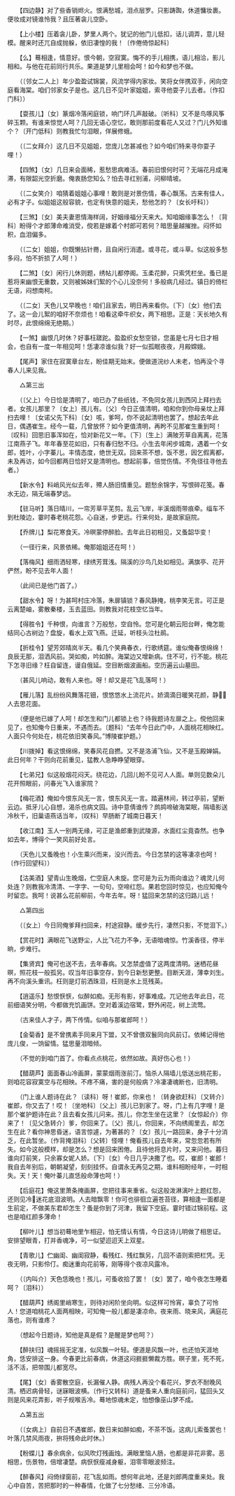 <!-- { "loadSidebar": true } -->
　　【四边静】对了些香销烬火。恨满愁城，泪点层罗。只影踌踟，休道慵妆裹。便妆成对镜谁怜我？且压著衾儿空卧。 

　　【上小楼】压着衾儿卧，梦里人两个。犹记的他门儿低扣，话儿调弄，意儿轻模。醒来时还兀自成抛躲，依旧凄惶的我！〔作倦倚惊起科〕 

　　【么】蓦相逢，情意好。恨今朝，空寂寞。悔不的手儿相携，语儿相洽，影儿相和。与他在花前同行共乐。果道是梦儿里相会呵！如今和梦也不做。 

　　（〔邻女二人上〕年少盈盈试锦裳，风流学得内家妆。笑将女伴携双手，闲向空庭看海棠。咱们邻家女子是也。这几日不见叶家姐姐，索寻他耍子儿去者。〔作扣门科〕） 

　　【耍孩儿】〔女〕篆烟冷落闲庭锁，响门环几声敲破。〔听科〕又不是鸟啄风筝碎玉颗。有谁来惊觉人呵？几回无语心空忆，敢则那前度看花人又过？门儿外知谁个？〔开门低科〕则教我忙匀泪眼，佯展修蛾。 

　　（〔二女拜介〕这几日不见姐姐，您庞儿怎甚减也？如今咱们特来寻你耍子哩！） 

　　【四煞】〔女〕几日来会面稀，惹愁思病难活。春前旧恨何时可？无端花月成淹滞，有限韶光空折磨。俺衷肠您知么？怕去寻红别浦，问柳晴坡。 

　　（〔二女笑介〕咱猜着姐姐心事哩！敢则是对景伤情，春心飘荡。古来有佳人，必有才子。似姐姐这般容貌，也定有快意的姐夫，愁他怎的？〔女长吁科〕） 

　　【三煞】〔女〕美夫妻恩情海样阔，好姻缘福分天来大。知咱姻缘事怎么！〔背科〕盼得个才郎薄命难消受，傥若是嫁着个村郎可若何？暗思量越摧挫。闷怀如积，血泪偏多。 

　　（〔二女〕姐姐，你既懒拈针黹，且自闲行消遣。或寻花，或斗草。似这般多愁多闷，怕不折损了人呵！） 

　　【二煞】〔女〕闲行儿休则题，绣帖儿都停阁。玉柔花醉，只索凭栏坐。蚤已是惹将来幽恨无重数，又则被姊妹们絮的个心儿没奈何！多般病几经过。镇日的倚栏无语，闷想南柯。 

　　（〔二女〕天色儿又早晚也！咱们且家去，明日再来看你。〔下〕〔女〕他们去了。这一会儿絮的咱好不奈烦也！咱看这牵牛织女，两下相思。正是：天长地久有时尽，此恨绵绵无绝期。） 

　　【一煞】幽恨几时休？好事枉蹉跎。盈盈织女愁空锁，您虽是七月七日才相会，也自有一度一年相见呵！恁凄凉谁似我？好一似孤眠夜夜，月殿嫦娥。 

　　【尾声】家住在寂寞章台左，盼佳期无始末。便做道浣纱人未老，怕再没个寻春人儿来见我。 

　　△第三出 

　　（〔父上〕今日恰是清明了，咱已办了些纸钱，不免同女孩儿到西冈上拜扫去者。女孩儿那里？〔女上〕孩儿有。〔父〕今日正值清明，咱和你到你母亲坟上拜扫去哩！〔女诺父先下科〕〔女〕咳，爹呵，你不说起清明也罢了。想起去年此日，偶遇崔生。经今一载，几曾放怀？如今更值清明，再盻不见那崔生重到呵！〔叹科〕回思旧事浑如在，恰对新花又一年。〔下〕〔生上〕满陂芳草自离离，花落江南燕子飞。年年春至花如旧，只有春归愁不归。小生去年闲步城南，遇着一个女郎，姓叶，小字蓁儿。丰情态度，绝世无双。回来茶不想，饭不思，因乞假离都，未及再访，如今回都两日恰好又是清明也。想起前事，倍觉伤情。不免径往寻他去者。） 

　　【新水令】料峭风光似去年，殢人肠旧情重见。题愁余锦字，写恨碎花笺。春水无边，隔无端春梦远。 

　　【驻马听】落日晴川，一帘芳草平芜剪。乱云飞岸，半溪烟雨带痕牵。缁车不到杜陵边，霎时春老桃花怨。心自迷，步更远。行来何处，是故家庭院。 

　　【乔牌儿】梨花寒食天。冷暝蒙停醉脸。去年此日初相见，又蚤韶华变！ 

　　（一径行来，风景依稀。俺那姐姐还在呵！） 

　　【落梅风】细雨洒轻寒，绿绣芳茸浅。隔溪的沙鸟几处如相见。满旗亭、花开俨然，盼不见去年人面！ 

　　（此间已是他门首了。） 

　　【甜水令】呀！为甚呵村庄冷落，朱扉镇锁？春风静掩，桃李笑无言。可正是云离楚岫，雾散秦楼，玉去蓝田。则教我对花枝空忆当年。 

　　【得胜令】千种恨，向谁言？万般愁，空自怜。您可是化朝云阳台畔，俺怎能结同心古树边？盘旋，看水上双飞燕。迁延，听枝头泣杜鹃。 

　　【折桂令】望芳郊晴岚半天。看几个笑典春衣，行歌绣筵。谁似俺春恨绵绵！良辰无那，泪洒风前。哭如痴，吟如醉。海棠边又增新病。住不可，行不能。桃花下怎寻旧缘？枉自留连，谩自俄延。空目断烟波画船。空历遍云山墓田。 

　　（甚风儿响动，敢有人来也。呀！却又是花飞乱落呵！） 

　　【雁儿落】乱纷纷风舞落花钿，恨悠悠水上流花片。娇滴滴日暖笑花颜，静人去思花面。 

　　（便是他已嫁了人呵！却怎生和门儿都锁上也？待我题诗左扉之上。傥他回来见了，也知俺今日重来，不遇而去。〔题科〕“去年今日此门中，人面桃花相映红。人面只今何处在，桃花依旧笑春风。”博陵崔护题。） 

　　【川拨掉】看这恨绵绵，笑春风花自撚。又不是洛浦飞仙，又不是玉殿婵娟。此日何年？干则向花前重见，猛教人急睁睁望眼穿。 

　　【七弟兄】似这般烟花闷天。绕花边，几回儿盼不见可人人面。单则见数朵儿花开照眼前，问春光飞入谁家院？ 

　　【梅花酒】俺如今恨东风无一言，恨东风无一言。踏遍林间，转过亭前，望断云边。抵牙儿心自想，渴杀也病文园。诗中意倩谁传？鹧鸪啼破海棠眠，隔墙影送冷秋千，旧巢语燕话当年，〔叹科〕早肠断了城南日暮天！ 

　　【收江南】玉人一别两无缘，可正是渔郎重到武陵源，水面红尘竟杳然。也争如去年，博得个一笑风前好处言。 

　　（天色儿又蚤晚也！小生乘兴而来，没兴而去。今日怎禁的这等凄凉也呵！〔作行回望科〕） 

　　【沽美酒】望青山生晚烟，伫空庭人未旋。您可是为云为雨向谁边？魂灵儿何处连？则教我冷清清、一字字、一句句，空啼红怨。果若您回时惊见，也应知俺今时留恋。我呵！说甚么花前柳前，今年去年。呀！猛回来怎禁的这归路儿远！ 

　　△第四出 

　　（〔女上〕今日同俺爹拜扫回来，村途寂静。缓步先行，凄然只影，不觉泪下。） 

　　【赏花时】满眼花飞送野尘，人比飞花力不争，无语暗魂惊。竹溪香径，停半晌，步难行。 

　　【集贤宾】俺可也送不去，去年春病。又怎禁虚值了这两度清明。迷栖花昼暝，照花枝一般孤另。叹当年旧事空存，到今日新愁更整。目断天涯，薄幸刘生。再不向溪头重讯。枉则是灯前洒珠泪，枉则是水上觅残英。 

　　【逍遥乐】愁恨恹恹，似醉如痴。无形有影，好事难成。兀记他去年此日，花前细语笑分明，今都做充饥画饼。空对着溪边宿鹭，野外闲花，树上流莺。 

　　（古来佳人才子，两下传情。似咱与那崔郎呵！） 

　　【金菊香】是不曾携素手同来月下盟，又不曾偎双鬟同向风前订。依稀记得他庞儿俊，一饷留情。猛思量泪暗倾。 

　　（不觉的到咱门首了。你看点点桃花，依然如故。真好伤心也！） 

　　【醋葫芦】面面春山冷画屏，蒙蒙烟雨涨前汀。恼杀人隔墙儿低送出桃花影，则咱花容寂寞空与花相映。不疼不痛，害的是何般病？冷凄凄魂断也，旧清明。 

　　（门上谁人题诗在此？〔读科〕呀！崔郎，你来也！〔转身欲赶科〕〔又转介〕崔郎，你又去了！哎！〔坐地科〕〔父上〕孩儿已到家了。呀，门上有几字哩！是那个崔护题诗在此？且去看女孩儿问来。孩儿，你怎生坐在这里？〔女惊起介〕你来了！〔见父急转介〕爹，你回来了。〔父〕孩儿，你回来，不向绣阁里去，却怎生在此？看你神思昏迷，语言惊遽，为著甚的？〔女〕孩儿一路回来，身子十分消乏，在此暂坐。〔作背掩泪科〕〔父转〕怪哩！俺看孩儿自去年来，常忽忽若有所失。如今这般模样，却是怎么？想是回来困倦。且待他将息片时，又来问他。暮归谁向灯前笑，只余寡女妮人娇。〔下〕〔女〕今日几乎决撒了也。哎，崔郎！崔郎！我自去年别后，朝朝凝望，刻刻挂怀。自谓永无再见之期，谁料相盼经年，一时相失。天！天！俺叶蓁儿直恁般命薄也呵！） 

　　【后庭花】俺这里萧条掩画屏，您把往事来重省。似这般泼淋漓叶上题红怨，还则见冷迷花底泪波明。人去暗飘零！你可也徘徊立遍苍苔径，算相逢一面都是生前定，不做美东君却怎生？蚤是你到了河津，我留下空庭。霎时错过锦前程。这也是咱红颜多薄命！ 

　　【柳叶儿】想当初蓦地里乍相迎，怕无情认有情，今日这诗儿明做了相思证。安排望眼青，打并香魂净，可一似望迢迢天上双星。 

　　【青歌儿】伫幽闺、幽闺寂静，看残红、残红飘另，几回不语则索把栏凭。无夜无明，只影伶仃。痴迷重向花前等，刚等得个夜凉风露冷。 

　　（〔内叫介〕天色恁晚也！孩儿，可蚤收拾了罢！〔女〕罢了，咱今夜怎生睡着呵？〔泪科〕） 

　　【醋葫芦】绣阁里峭寒生，则待对闲阶坐向明。似这样可怜宵，辜负了可怜人！您道咱桃花人面两相映，可知俺一般儿都是凄凉命。夜来雨、晓来风，满庭花落也，则有谁疼？ 

　　（想起今日题诗，知他是真是假？是醒是梦也呵？） 

　　【醉扶归】魂摇摇无定准，似风飘一叶轻。便道是风飘一叶，也还怕天涯地角，恁安排这一身。今春更比前春病，休道这闷捱捱懒裁方胜。暝子里，死不死，活不活，把带围儿都宽尽。 

　　【尾】〔女〕香雾散空庭，长漏催人静。病残人再没个看花兴，罗衣不耐晚风清。栖迟病骨轻，谜寐眼波横。〔作行又转科〕道是蚤来人重向庭前问，猛回头又则是风来花弄影，听子规喉舌冷。蓦地惊魂未定，怕想像巫山梦不成。 

　　△第五出 

　　（〔女病上〕自前日不遇崔郎，数日来如醉如痴，不茶不饭。这病儿索蚤罢也！叶落几禁风雨夜，拚将残命此时休。） 

　　【粉蝶儿】春余病余，似风吹灯残画烛。满眼里恼人肠，也都是非花非雾。恶相思，伤景物，倍增凄楚。病恹恹瘦减身躯，泪零零眼波频注。 

　　【醉春风】闷倚绿窗前，花飞乱如雨。想何年此地，还是刘郎两度重来处。我心中自苦，苦把那时的一种春情，化做了七分愁绪、三分冷语。 

